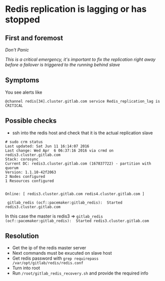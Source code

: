 # Redis replication is lagging or has stopped

## First and foremost

*Don't Panic*

*This is a critical emergency, it's important to fix the replication right away before a failover is triggered to the running behind slave*

## Symptoms

You see alerts like

```
@channel redis[34].cluster.gitlab.com service Redis_replication_lag is CRITICAL
```

## Possible checks

* ssh into the redis host and check that it is the actual replication slave

```
# sudo crm status
Last updated: Sat Jun 11 16:14:07 2016
Last change: Wed Apr  6 06:37:16 2016 via crmd on redis3.cluster.gitlab.com
Stack: corosync
Current DC: redis3.cluster.gitlab.com (167837722) - partition with quorum
Version: 1.1.10-42f2063
2 Nodes configured
1 Resources configured


Online: [ redis3.cluster.gitlab.com redis4.cluster.gitlab.com ]

 gitlab_redis (ocf::pacemaker:gitlab_redis):  Started redis3.cluster.gitlab.com
```

In this case the master is redis3 => `gitlab_redis (ocf::pacemaker:gitlab_redis):  Started redis3.cluster.gitlab.com`

## Resolution

* Get the ip of the redis master server
* Next commands must be exucuted on slave host
* Get redis password with `grep requirepass /var/opt/gitlab/redis/redis.conf`
* Turn into root
* Run `/root/gitlab_redis_recovery.sh` and provide the required info



